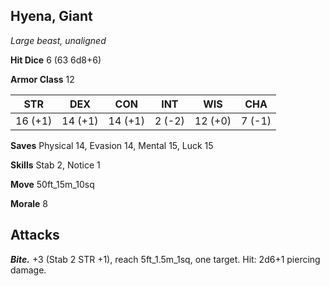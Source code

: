 ## Hyena, Giant

*Large beast, unaligned*

**Hit Dice** 6 (63 6d8+6)

**Armor Class** 12

| STR     | DEX     | CON     | INT     | WIS     | CHA     |
|---------|---------|---------|---------|---------|---------|
| 16 (+1) | 14 (+1) | 14 (+1) |  2 (-2) | 12 (+0) |  7 (-1) |

**Saves** Physical 14, Evasion 14, Mental 15, Luck 15

**Skills** Stab 2, Notice 1

**Move** 50ft_15m_10sq

**Morale** 8

## Attacks

***Bite.*** +3 (Stab 2 STR +1), reach 5ft_1.5m_1sq, one target. Hit: 2d6+1 piercing damage.


